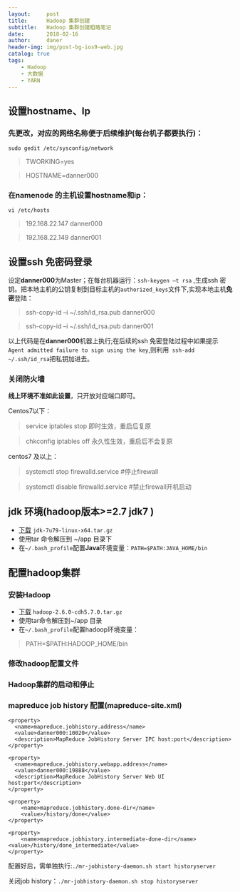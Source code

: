 ```yaml
---
layout:     post
title:      Hadoop 集群创建
subtitle:   Hadoop 集群创建粗略笔记
date:       2018-02-16
author:     daner
header-img: img/post-bg-ios9-web.jpg
catalog: true
tags:
    - Hadoop
    - 大数据
    - YARN
---
```


## 设置hostname、Ip

### 先更改，对应的网络名称便于后续维护(每台机子都要执行)：
`sudo gedit /etc/sysconfig/network`
>TWORKING=yes

>HOSTNAME=danner000

### 在namenode 的主机设置hostname和ip：
`vi /etc/hosts`
>192.168.22.147 danner000	

>192.168.22.149 danner001


## 设置ssh 免密码登录
设定**danner000**为Master；在每台机器运行：`ssh-keygen –t rsa` ,生成ssh 密钥。把本地主机的公钥复制到目标主机的`authorized_keys`文件下,实现本地主机**免密**登陆：
>ssh-copy-id –i ~/.ssh/id_rsa.pub danner000

>ssh-copy-id –i ~/.ssh/id_rsa.pub danner001

以上代码是在**danner000**机器上执行;在后续的ssh 免密登陆过程中如果提示`Agent admitted failure to sign using the key`,则利用` ssh-add   ~/.ssh/id_rsa`把私钥加进去。


### 关闭防火墙
**线上环境不准如此设置**，只开放对应端口即可。

Centos7以下：
>service iptables stop  	即时生效，重启后复原

>chkconfig iptables off 	永久性生效，重启后不会复原

centos7 及以上：
>systemctl stop firewalld.service 	#停止firewall

>systemctl disable firewalld.service #禁止firewall开机启动


## jdk 环境(hadoop版本>=2.7 jdk7 )
- [下载](https://download.oracle.com/otn/java/jdk/7u79-b15/jre-7u79-linux-x64.tar.gz?AuthParam=1550277880_b145349131f84ce54f78a006e0e7240b) `jdk-7u79-linux-x64.tar.gz`
- 使用tar 命令解压到 ~/app 目录下
- 在`~/.bash_profile`配置**Java**环境变量：`PATH=$PATH:JAVA_HOME/bin`



## 配置hadoop集群

### 安装Hadoop
- [下载](http://archive.cloudera.com/cdh5/cdh/5/hadoop-2.6.0-cdh5.7.0.tar.gz) `hadoop-2.6.0-cdh5.7.0.tar.gz`
- 使用tar命令解压到~/app 目录
- 在`~/.bash_profile`配置hadoop环境变量：
>PATH=$PATH:HADOOP_HOME/bin

### 修改hadoop配置文件

### Hadoop集群的启动和停止

### mapreduce job history 配置(mapreduce-site.xml)
``` 
<property>
  <name>mapreduce.jobhistory.address</name>
  <value>danner000:10020</value>
  <description>MapReduce JobHistory Server IPC host:port</description>
</property>

<property>
  <name>mapreduce.jobhistory.webapp.address</name>
  <value>danner000:19888</value>
  <description>MapReduce JobHistory Server Web UI host:port</description>
</property>

<property>
    <name>mapreduce.jobhistory.done-dir</name>
    <value>/history/done</value>
</property>

<property>
    <name>mapreduce.jobhistory.intermediate-done-dir</name>
<value>/history/done_intermediate</value>
</property>

```

配置好后，需单独执行:`./mr-jobhistory-daemon.sh start historyserver`

关闭job history：`./mr-jobhistory-daemon.sh stop historyserver`



